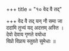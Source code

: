 +++
title = "१० वेद वै तद्"

+++
वेद वै तद् यन् नौ समा जा  
ददामि तुभ्यं यद् अदत्तम् अस्ति ।  
देवो देवाय गृणते वयोधा  
विप्रो विप्राय स्तुवते सुमेधाः ॥